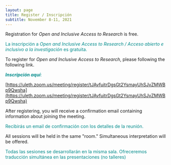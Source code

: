 ```yaml
---
layout: page
title: Register / Inscripción
subtitle: November 8-11, 2021
---
```

Registration for _Open and Inclusive Access to Research_ is free. 

<span style="color: DarkCyan;">La inscripción a  _Open and Inclusive Access to Research / Acceso abierto e inclusivo a la investigación_ es gratuita.</span>

To register for _Open and Inclusive Access to Research_, please following the following link.

<span style="color: DarkCyan;">***Inscripción aquí***:</span>

[https://uleth.zoom.us/meeting/register/tJAvfuitrDgsGt2YsmayUhSJvZMWBp9Qwsha](https://uleth.zoom.us/meeting/register/tJAvfuitrDgsGt2YsmayUhSJvZMWBp9Qwsha)

After registering, you will receive a confirmation email containing information about joining the meeting.

<span style="color: DarkCyan;">Recibirás un email de confirmación con los detalles de la reunión.</span>

All sessions will be held in the same "room." Simultaneous interpretation will be offered.

<span style="color: DarkCyan;">Todas las sesiones se desarrollarán en la misma sala. Ofreceremos traducción simultánea en las presentaciones (no talleres)</span>



